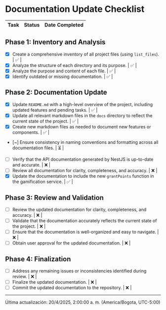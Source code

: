 # Documentation Update Checklist

| Task | Status | Date Completed |
|---|---|---|
## Phase 1: Inventory and Analysis

- [x] Create a comprehensive inventory of all project files (using `list_files`). | ✅ |
- [x] Analyze the structure of each directory and its purpose. | ✅ |
- [x] Analyze the purpose and content of each file. | ✅ |
- [x] Identify outdated or missing documentation. | ✅ |

## Phase 2: Documentation Update

- [x] Update `README.md` with a high-level overview of the project, including updated features and pending tasks. | ✅ |
- [x] Update all relevant markdown files in the `docs` directory to reflect the current state of the project. | ✅ |
- [x] Create new markdown files as needed to document new features or components. | ✅ |
- [~] Ensure consistency in naming conventions and formatting across all documentation files. | ⏳ |
- [ ] Verify that the API documentation generated by NestJS is up-to-date and accurate. | ❌ |
- [ ] Review all documentation for clarity, completeness, and accuracy. | ❌ |
- [x] Update the documentation to include the new `grantPoints` function in the gamification service. | ✅ |

## Phase 3: Review and Validation

- [ ] Review the updated documentation for clarity, completeness, and accuracy. | ❌ |
- [ ] Validate that the documentation accurately reflects the current state of the project. | ❌ |
- [ ] Ensure that the documentation is well-organized and easy to navigate. | ❌ |
- [ ] Obtain user approval for the updated documentation. | ❌ |

## Phase 4: Finalization

- [ ] Address any remaining issues or inconsistencies identified during review. | ❌ |
- [ ] Finalize the updated documentation. | ❌ |
- [ ] Commit the updated documentation to the repository. | ❌ |

---

Última actualización: 20/4/2025, 2:00:00 a. m. (America/Bogota, UTC-5:00)
